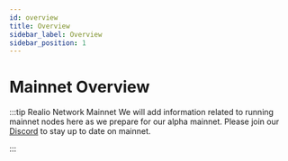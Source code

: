 ```yaml
---
id: overview
title: Overview
sidebar_label: Overview
sidebar_position: 1
---
```


# Mainnet Overview

:::tip Realio Network Mainnet 
We will add information related to running mainnet nodes here as we prepare for our alpha mainnet. Please join our [Discord](https://discord.gg/BUtSwwUF) to stay up to date on mainnet.  

:::


